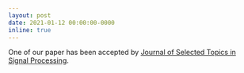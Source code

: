 ```yaml
---
layout: post
date: 2021-01-12 00:00:00-0000
inline: true
---
```

One of our paper has been accepted by  [Journal of Selected Topics in Signal Processing](https://ieeexplore.ieee.org/xpl/RecentIssue.jsp?punumber=4200690). 
